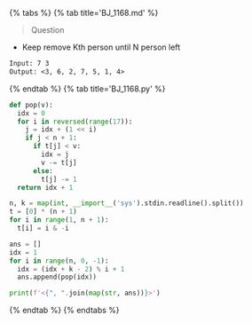 {% tabs %}
{% tab title='BJ_1168.md' %}

> Question

* Keep remove Kth person until N person left

```txt
Input: 7 3
Output: <3, 6, 2, 7, 5, 1, 4>
```

{% endtab %}
{% tab title='BJ_1168.py' %}

```py
def pop(v):
  idx = 0
  for i in reversed(range(17)):
    j = idx + (1 << i)
    if j < n + 1:
      if t[j] < v:
        idx = j
        v -= t[j]
      else:
        t[j] -= 1
  return idx + 1

n, k = map(int, __import__('sys').stdin.readline().split())
t = [0] * (n + 1)
for i in range(1, n + 1):
  t[i] = i & -i

ans = []
idx = 1
for i in range(n, 0, -1):
  idx = (idx + k - 2) % i + 1
  ans.append(pop(idx))

print(f'<{", ".join(map(str, ans))}>')
```

{% endtab %}
{% endtabs %}
